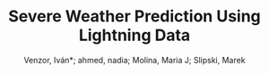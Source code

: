 ---
paperId: 6
author: Venzor, Iván*; ahmed, nadia; Molina, Maria J; Slipski, Marek
publicationauthor: Venzor, I.
title: Severe Weather Prediction Using Lightning Data
pdf: venzor_longpresentation_6.pdf
poster: venzor_longpresentation_6.png
alt: --
type: Oral
topic: Applications
link: https://research.latinxinai.org/papers/neurips/2020/pdf/venzor_longpresentation_6.pdf
conference: neurips
year: 2020
tags: neurips-2020
---